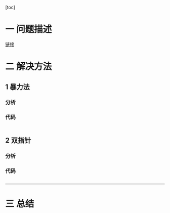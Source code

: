 [toc]

# 一 问题描述

[链接]()

# 二 解决方法
## 1 暴力法
### 分析

### 代码

```cpp

```

## 2 双指针
### 分析

### 代码

```cpp

```


---

# 三 总结
